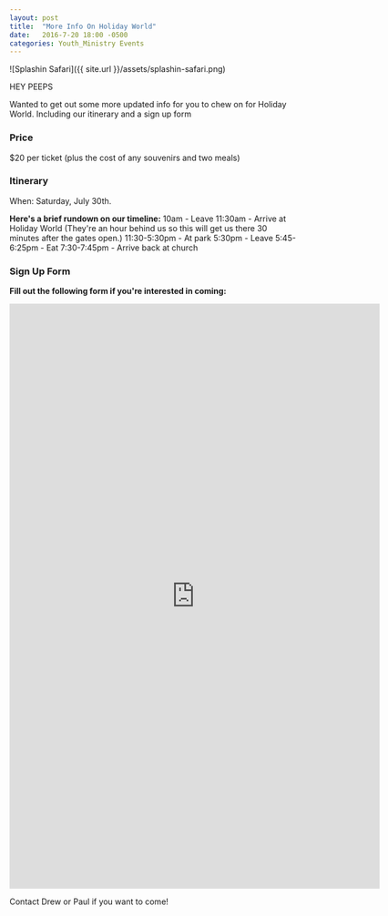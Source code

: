 ```yaml
---
layout: post
title:  "More Info On Holiday World"
date:   2016-7-20 18:00 -0500
categories: Youth_Ministry Events
---
```

![Splashin Safari]({{ site.url }}/assets/splashin-safari.png)

HEY PEEPS

Wanted to get out some more updated info for you to chew on for Holiday World. Including our itinerary and a sign up form

### Price

$20 per ticket (plus the cost of any souvenirs and two meals)

### Itinerary 

When: Saturday, July 30th. 

**Here's a brief rundown on our timeline:**
10am - Leave
11:30am - Arrive at Holiday World (They're an hour behind us so this will get us there 30 minutes after the gates open.)
11:30-5:30pm  - At park
5:30pm - Leave
5:45-6:25pm - Eat
7:30-7:45pm - Arrive back at church

### Sign Up Form

**Fill out the following form if you're interested in coming:**

<iframe src="https://docs.google.com/forms/d/e/1FAIpQLSfUSkBznd4p5jzI8hjmiVk5yOXyH4zF_-lz-Hj4nFooHX0vQQ/viewform?embedded=true" width="650" height="1028" frameborder="0" marginheight="0" marginwidth="0">Loading...</iframe>

Contact Drew or Paul if you want to come!